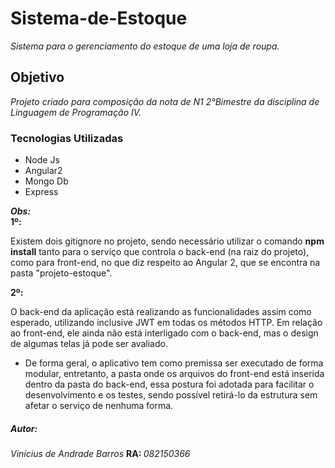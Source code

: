 # Sistema-de-Estoque
<em>Sistema para o gerenciamento do estoque de uma loja de roupa.</em>
<h2>Objetivo</h2>
<i>Projeto criado para composição da nota de N1 2°Bimestre da disciplina de Linguagem de Programação IV.</i>

<h3>Tecnologias Utilizadas</h3>
<ul>
  <li>Node Js</li>
  <li>Angular2</li>
  <li>Mongo Db</li>
  <li>Express</li>
</ul>
<strong><em>Obs:</em></strong><br/>
<strong>1º: </strong><p>Existem dois gitignore no projeto, sendo necessário utilizar o comando <b>npm install</b> tanto para o serviço que controla o back-end (na raiz do projeto), como para front-end, no que diz respeito ao Angular 2, que se encontra na pasta "projeto-estoque".</p>
<strong>2º: </strong>

<p>O back-end da aplicação está realizando as funcionalidades assim como esperado, utilizando inclusive JWT em todas os métodos HTTP. Em relação ao front-end, ele ainda não está interligado com o back-end, mas o design de algumas telas já pode ser avaliado.</p>

<ul>
 <li>    
    <p>De forma geral, o aplicativo tem como premissa ser executado de forma modular, entretanto, a pasta onde os arquivos do front-end está inserida dentro da pasta do back-end, essa postura foi adotada para facilitar o desenvolvimento e os testes, sendo possível retirá-lo da estrutura sem afetar o serviço de nenhuma forma.</p>
  </li>
</ul>

<h5>Autor:</h5>

<p><em>Vinícius de Andrade Barros</em> <b> RA: </b><i>082150366</i></p>
